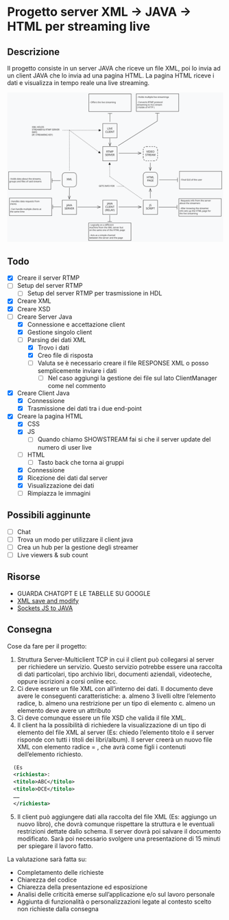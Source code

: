 # Progetto server XML -> JAVA -> HTML per streaming live

## Descrizione

Il progetto consiste in un server JAVA che riceve un file XML, poi lo invia ad un client JAVA che lo invia ad una pagina HTML. La pagina HTML riceve i dati e visualizza in tempo reale una live streaming.

![alt text](Scheme.svg)

## Todo

- [x] Creare il server RTMP
- [ ] Setup del server RTMP
  - [ ] Setup del server RTMP per trasmissione in HDL
- [x] Creare XML
- [x] Creare XSD
- [ ] Creare Server Java
  - [x] Connessione e accettazione client
  - [x] Gestione singolo client
  - [ ] Parsing dei dati XML
    - [x] Trovo i dati
    - [x] Creo file di risposta
    - [ ] Valuta se è necessario creare il file RESPONSE XML o posso semplicemente inviare i dati
      - [ ] Nel caso aggiungi la gestione dei file sul lato ClientManager come nel commento
- [x] Creare Client Java
  - [x] Connessione
  - [x] Trasmissione dei dati tra i due end-point
- [x] Creare la pagina HTML
  - [x] CSS  
  - [x] JS
    - [ ] Quando chiamo SHOWSTREAM fai si che il server update del numero di user live
  - [ ] HTML
    - [ ] Tasto back che torna ai gruppi
  - [x] Connessione
  - [x] Ricezione dei dati dal server
  - [x] Visualizzazione dei dati  
  - [ ] Rimpiazza le immagini

## Possibili agginunte


 - [ ] Chat
 - [ ] Trova un modo per utilizzare il client java
 - [ ] Crea un hub per la gestione degli streamer
 - [ ] Live viewers & sub count

## Risorse

- GUARDA CHATGPT E LE TABELLE SU GOOGLE
- [XML save and modify](https://chat.openai.com/share/4e6a0dce-1e5c-4150-811b-1b1d60c8bf90)
- [Sockets JS to JAVA](https://chat.openai.com/share/1c773867-ed35-49d9-969e-fa1a7afa8635)

## Consegna

Cose da fare per il progetto:
1. Struttura Server-Multiclient TCP in cui il client può collegarsi al server per richiedere
un servizio. Questo servizio potrebbe essere una raccolta di dati particolari, tipo
archivio libri, documenti aziendali, videoteche, oppure iscrizioni a corsi online ecc.
1. Ci deve essere un file XML con all’interno dei dati. Il documento deve avere le
conseguenti caratteristiche:
a. almeno 3 livelli oltre l’elemento radice,
b. almeno una restrizione per un tipo di elemento
c. almeno un elemento deve avere un attributo
1. Ci deve comunque essere un file XSD che valida il file XML.
2. Il client ha la possibilità di richiedere la visualizzazione di un tipo di elemento del file
XML al server (Es: chiedo l’elemento titolo e il server risponde con tutti i titoli dei
libri/album). Il server creerà un nuovo file XML con elemento radice = <richiesta>,
che avrà come figli i contenuti dell’elemento richiesto.

```xml
  (Es
  <richiesta>:
  <titolo>ABC</titolo>
  <titolo>DCE</titolo>
  ……
  </richiesta>
```

5. Il client può aggiungere dati alla raccolta del file XML (Es: aggiungo un nuovo libro),
che dovrà comunque rispettare la struttura e le eventuali restrizioni dettate dallo
schema. Il server dovrà poi salvare il documento modificato.
Sarà poi necessario svolgere una presentazione di 15 minuti per spiegare il lavoro fatto.


La valutazione sarà fatta su:
- Completamento delle richieste
- Chiarezza del codice
- Chiarezza della presentazione ed esposizione
- Analisi delle criticità emerse sull’applicazione e/o sul lavoro personale
- Aggiunta di funzionalità o personalizzazioni legate al contesto scelto non richieste
dalla consegna